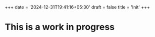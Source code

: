 +++
date = '2024-12-31T19:41:16+05:30'
draft = false
title = 'Init'
+++

# This is a work in progress
